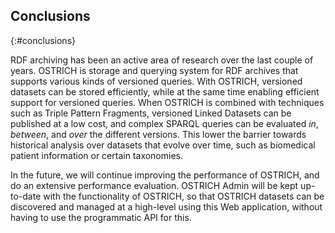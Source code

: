 ## Conclusions
{:#conclusions}

RDF archiving has been an active area of research over the last couple of years.
OSTRICH is storage and querying system for RDF archives that supports various kinds of versioned queries.
With OSTRICH, versioned datasets can be stored efficiently,
while at the same time enabling efficient support for versioned queries.
When OSTRICH is combined with techniques such as Triple Pattern Fragments,
versioned Linked Datasets can be published at a low cost,
and complex SPARQL queries can be evaluated _in_, _between_, and _over_ the different versions.
This lower the barrier towards historical analysis over datasets that evolve over time,
such as biomedical patient information or certain taxonomies.

In the future, we will continue improving the performance of OSTRICH,
and do an extensive performance evaluation.
OSTRICH Admin will be kept up-to-date with the functionality of OSTRICH,
so that OSTRICH datasets can be discovered and managed at a high-level using this Web application,
without having to use the programmatic API for this.
